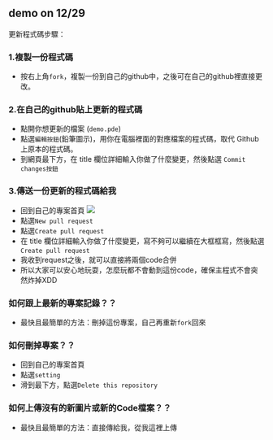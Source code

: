 ## demo on 12/29

更新程式碼步驟：

### 1.複製一份程式碼
- 按右上角`fork`，複製一份到自己的github中，之後可在自己的github裡直接更改。

### 2.在自己的github貼上更新的程式碼
- 點開你想更新的檔案 (`demo.pde`)
- 點選`編輯按鈕`(鉛筆圖示)，用你在電腦裡面的對應檔案的程式碼，取代 Github 上原本的程式碼。
- 到網頁最下方，在 title 欄位詳細輸入你做了什麼變更，然後點選 `Commit changes按鈕`

### 3.傳送一份更新的程式碼給我
- 回到自己的專案首頁
![](https://upload.cc/i/5JKiPb.png)
- 點選`New pull request`
- 點選`Create pull request`
- 在 title 欄位詳細輸入你做了什麼變更，寫不夠可以繼續在大框框寫，然後點選 `Create pull request`
- 我收到request之後，就可以直接將兩個code合併
- 所以大家可以安心地玩耍，怎麼玩都不會動到這份code，確保主程式不會突然炸掉XDD

### 如何跟上最新的專案記錄？？
- 最快且最簡單的方法：刪掉這份專案，自己再重新`fork`回來

### 如何刪掉專案？？
- 回到自己的專案首頁
- 點選`setting`
- 滑到最下方，點選`Delete this repository`

### 如何上傳沒有的新圖片或新的Code檔案？？
- 最快且最簡單的方法：直接傳給我，從我這裡上傳
